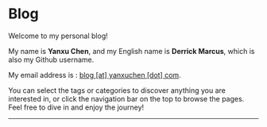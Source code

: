 # Blog

Welcome to my personal blog!

My name is **Yanxu Chen**, and my English name is **Derrick Marcus**, which is also my Github username.

My email address is : [blog [at] yanxuchen [dot] com](mailto:blog@yanxuchen.com).

You can select the tags or categories to discover anything you are interested in, or click the navigation bar on the top to browse the pages. Feel free to dive in and enjoy the journey!

---
